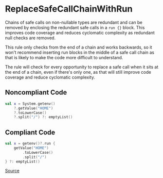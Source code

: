 # ReplaceSafeCallChainWithRun

Chains of safe calls on non-nullable types are redundant and can be removed by enclosing the redundant safe calls in
a `run {}` block. This improves code coverage and reduces cyclomatic complexity as redundant null checks are removed.

This rule only checks from the end of a chain and works backwards, so it won't recommend inserting run blocks in the
middle of a safe call chain as that is likely to make the code more difficult to understand.

The rule will check for every opportunity to replace a safe call when it sits at the end of a chain, even if there's
only one, as that will still improve code coverage and reduce cyclomatic complexity.

## Noncompliant Code

```kotlin
val x = System.getenv()
    ?.getValue("HOME")
    ?.toLowerCase()
    ?.split("/") ?: emptyList()
```
## Compliant Code

```kotlin
val x = getenv()?.run {
    getValue("HOME")
        .toLowerCase()
        .split("/")
} ?: emptyList()
```

[Source](https://arturbosch.github.io/detekt/complexity.html#replacesafecallchainwithrun)
